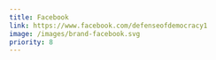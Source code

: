 ```yaml
---
title: Facebook
link: https://www.facebook.com/defenseofdemocracy1
image: /images/brand-facebook.svg
priority: 8
---
```


